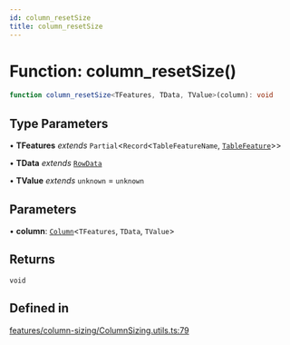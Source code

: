 ```yaml
---
id: column_resetSize
title: column_resetSize
---
```


# Function: column\_resetSize()

```ts
function column_resetSize<TFeatures, TData, TValue>(column): void
```

## Type Parameters

• **TFeatures** *extends* `Partial`\<`Record`\<`TableFeatureName`, [`TableFeature`](../interfaces/tablefeature.md)\>\>

• **TData** *extends* [`RowData`](../type-aliases/rowdata.md)

• **TValue** *extends* `unknown` = `unknown`

## Parameters

• **column**: [`Column`](../type-aliases/column.md)\<`TFeatures`, `TData`, `TValue`\>

## Returns

`void`

## Defined in

[features/column-sizing/ColumnSizing.utils.ts:79](https://github.com/TanStack/table/blob/main/packages/table-core/src/features/column-sizing/ColumnSizing.utils.ts#L79)
